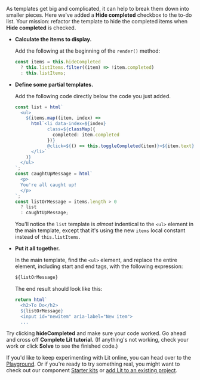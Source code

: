As templates get big and complicated, it can help to break them down into smaller pieces. Here we've added a **Hide completed** checkbox to the to-do list. Your mission: refactor the template to hide the completed items when **Hide completed** is checked.

*   **Calculate the items to display.**

    Add the following at the beginning of the `render()` method:

    ```ts
    const items = this.hideCompleted
      ? this.listItems.filter((item) => !item.completed)
      : this.listItems;
    ```

*   **Define some partial templates.**

    Add the following code directly below the code you just added.

    ```ts
    const list = html`
      <ul>
        ${items.map((item, index) =>
          html`<li data-index=${index}
                class=${classMap({
                  completed: item.completed
                })}
                @click=${() => this.toggleCompleted(item)}>${item.text}
          </li>`
        )}
      </ul>
    `;
    const caughtUpMessage = html`
      <p>
      You're all caught up!
      </p>
    `;
    const listOrMessage = items.length > 0
      ? list
      : caughtUpMessage;
    ```

    You'll notice the `list` template is *almost* indentical to the `<ul>` element in the main template, except that it's using the new `items` local constant instead of `this.listItems`.

*   **Put it all together.**

    In the main template, find the `<ul>` element, and replace the entire
    element, including start and end tags, with the following expression:

    ```js
    ${listOrMessage}
    ```

    The end result should look like this:

    ```ts
    return html`
      <h2>To Do</h2>
      ${listOrMessage}
      <input id="newitem" aria-label="New item">
      ...
    ```

Try clicking **hideCompleted** and make sure your code worked. Go ahead and cross off **Complete Lit tutorial.** (If anything's not working, check your work or click **Solve** to see the finished code.)

If you'd like to keep experimenting with Lit online, you can head over to the [Playground](/playground/). Or if you're ready to try something real, you might want to check out our component [Starter kits](/docs/tools/starter-kits/) or [add Lit to an existing project](/docs/tools/adding-lit/).
